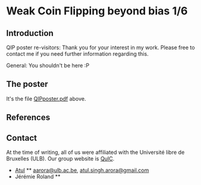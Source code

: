 # Weak Coin Flipping beyond bias 1/6

## Introduction
QIP poster re-visitors: Thank you for your interest in my work. Please free to contact me if you need further information regarding this.


General: You shouldn't be here :P

## The poster
It's the file [QIPposter.pdf](./QIPposter.pdf) above.

## References

## Contact
At the time of writing, all of us were affiliated with the Université libre de Bruxelles (ULB). Our group website is [QuIC]().
* [Atul](https://atulsingharora.github.io)
** aarora@ulb.ac.be, atul.singh.arora@gmail.com
* Jérémie Roland
**